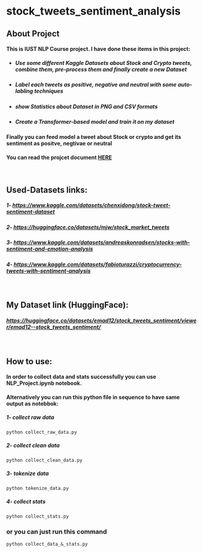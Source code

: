 # stock_tweets_sentiment_analysis
## About Project
#### This is IUST NLP Course project. I have done these items in this project:
- ##### Use some different Kaggle Datasets about Stock and Crypto tweets, combine them, pre-process them and finally create a new Dataset
- ##### Label each tweets as positive, negative and neutral with some auto-labling techniques
- ##### show Statistics about Dataset in PNG and CSV formats
- ##### Create a Transformer-based model and train it on my dataset

#### Finally you can feed model a tweet about Stock or crypto and get its sentiment as positve, negtivae or neutral
#### You can read the projcet document [HERE](https://github.com/Emadmousavi/stock_tweets_sentiment_analysis/blob/main/latex_report/main.pdf)
<br>

## Used-Datasets links:
##### 1- https://www.kaggle.com/datasets/chenxidong/stock-tweet-sentiment-dataset
##### 2- https://huggingface.co/datasets/mjw/stock_market_tweets
##### 3- https://www.kaggle.com/datasets/andreaskonradsen/stocks-with-sentiment-and-emotion-analysis
##### 4- https://www.kaggle.com/datasets/fabioturazzi/cryptocurrency-tweets-with-sentiment-analysis

<br>

## My Dataset link (HuggingFace):
##### https://huggingface.co/datasets/emad12/stock_tweets_sentiment/viewer/emad12--stock_tweets_sentiment/

<br>

## How to use:
#### In order to collect data and stats successfully you can use NLP_Project.ipynb notebook. <br>
#### Alternatively you can run this python file in sequence to have same output as notebbok:
##### 1- collect raw data
```
python collect_raw_data.py
```

##### 2- collect clean data
```
python collect_clean_data.py
```

##### 3- tokenize data
```
python tokenize_data.py
```

##### 4- collect stats
```
python collect_stats.py
```
### or you can just run this command
```
python collect_data_&_stats.py
```
